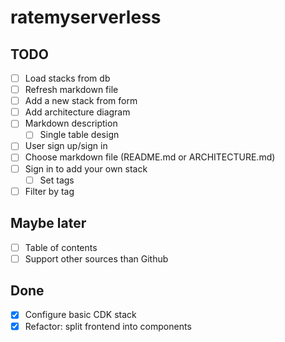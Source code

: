 # ratemyserverless

## TODO 
* [ ] Load stacks from db
* [ ] Refresh markdown file
* [ ] Add a new stack from form
* [ ] Add architecture diagram
* [ ] Markdown description
    * [ ] Single table design
* [ ] User sign up/sign in
* [ ] Choose markdown file (README.md or ARCHITECTURE.md)
* [ ] Sign in to add your own stack
    * [ ] Set tags
* [ ] Filter by tag

## Maybe later

* [ ] Table of contents
* [ ] Support other sources than Github

## Done
* [x] Configure basic CDK stack
* [x] Refactor: split frontend into components
